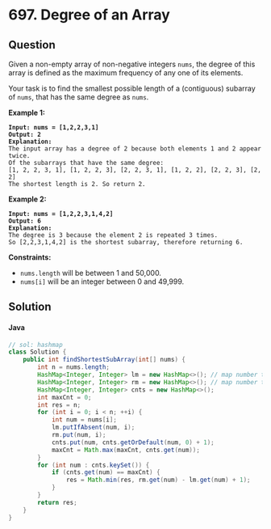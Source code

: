 # 697. Degree of an Array

## Question

Given a non-empty array of non-negative integers `nums`, the degree of this array is defined as the maximum frequency of any one of its elements.

Your task is to find the smallest possible length of a (contiguous) subarray of `nums`, that has the same degree as `nums`.

**Example 1:**

<pre><code><strong>Input: nums = [1,2,2,3,1]
</strong><strong>Output: 2
</strong><strong>Explanation: 
</strong>The input array has a degree of 2 because both elements 1 and 2 appear twice.
Of the subarrays that have the same degree:
[1, 2, 2, 3, 1], [1, 2, 2, 3], [2, 2, 3, 1], [1, 2, 2], [2, 2, 3], [2, 2]
The shortest length is 2. So return 2.
</code></pre>

**Example 2:**

<pre><code><strong>Input: nums = [1,2,2,3,1,4,2]
</strong><strong>Output: 6
</strong><strong>Explanation: 
</strong>The degree is 3 because the element 2 is repeated 3 times.
So [2,2,3,1,4,2] is the shortest subarray, therefore returning 6.
</code></pre>

**Constraints:**

* `nums.length` will be between 1 and 50,000.
* `nums[i]` will be an integer between 0 and 49,999.

## Solution

#### Java

```java
// sol: hashmap
class Solution {
    public int findShortestSubArray(int[] nums) {
        int n = nums.length;
        HashMap<Integer, Integer> lm = new HashMap<>(); // map number to left index
        HashMap<Integer, Integer> rm = new HashMap<>(); // map number to right index
        HashMap<Integer, Integer> cnts = new HashMap<>();
        int maxCnt = 0;
        int res = n;
        for (int i = 0; i < n; ++i) {
            int num = nums[i];
            lm.putIfAbsent(num, i);
            rm.put(num, i);
            cnts.put(num, cnts.getOrDefault(num, 0) + 1);
            maxCnt = Math.max(maxCnt, cnts.get(num));
        }
        for (int num : cnts.keySet()) {
            if (cnts.get(num) == maxCnt) {
                res = Math.min(res, rm.get(num) - lm.get(num) + 1);
            }
        }
        return res;
    }
}
```

